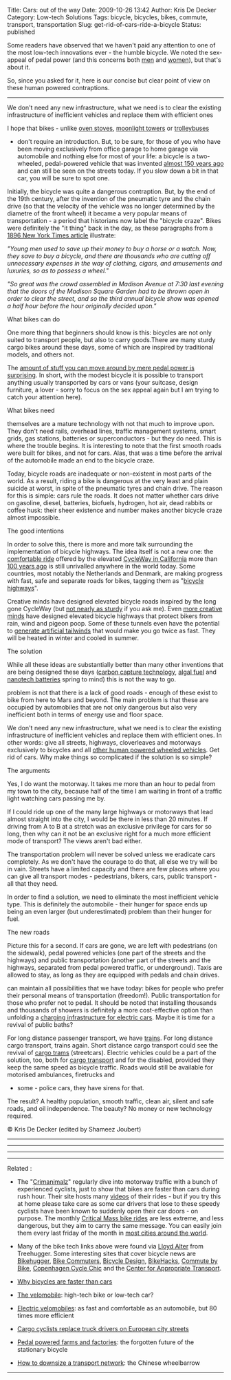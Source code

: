 Title: Cars: out of the way
Date: 2009-10-26 13:42
Author: Kris De Decker
Category: Low-tech Solutions
Tags: bicycle, bicycles, bikes, commute, transport, transportation
Slug: get-rid-of-cars-ride-a-bicycle
Status: published



Some readers have observed that we haven't paid any attention to one of
the most low-tech innovations ever - the humble bicycle. We noted the
sex-appeal of pedal power (and this concerns both
[men](http://www.notechmagazine.com/2009/04/macho-pedal-power.html) and
[women](http://www.notechmagazine.com/2009/09/cycle-chics.html)), but
that's about it.

So, since you asked for it, here is our concise but clear point of view
on these human powered contraptions.

----------------------------------------------------------------------------------------------------------------------------------------------

We don't need any new infrastructure, what we need is to clear the
existing infrastructure of inefficient vehicles and replace them with
efficient ones




I hope that bikes - unlike [oven
stoves]({filename}/posts/tile-stoves.md),
[moonlight
towers]({filename}/posts/moonlight-towers-light-pollution-in-the-1800s.md)
or
[trolleybuses]({filename}/posts/trolleytrucks-trolleybuses-cargotrams.md)
- don't require an introduction. But, to be sure, for those of you who
have been moving exclusively from office garage to home garage via
automobile and nothing else for most of your life: a bicycle is a
two-wheeled, pedal-powered vehicle that was invented [almost 150 years
ago](http://www.americanheritage.com/articles/magazine/it/1992/4/1992_4_48.shtml)
and can still be seen on the streets today. If you slow down a bit in
that car, you will be sure to spot one.

Initially, the bicycle was quite a dangerous contraption. But, by the
end of the 19th century, after the invention of the pneumatic tyre and
the chain drive (so that the velocity of the vehicle was no longer
determined by the diametre of the front wheel) it became a very popular
means of transportation - a period that historians now label the
"bicycle craze". Bikes were definitely the "it thing" back in the day,
as these paragraphs from a [1896 New York Times
article](http://query.nytimes.com/gst/abstract.html?res=9C01E0D7173BEE33A2575AC1A9679C94679ED7CF&scp=1&sq=big+cycle+show+opened&st=p)
illustrate:

*"Young men used to save up their money to buy a horse or a watch. Now,
they save to buy a bicycle, and there are thousands who are cutting off
unnecessary expenses in the way of clothing, cigars, and amusements and
luxuries, so as to possess a wheel."*

*"So great was the crowd assembled in Madison Avenue at 7:30 last
evening that the doors of the Madison Square Garden had to be thrown
open in order to clear the street, and so the third annual bicycle show
was opened a half hour before the hour originally decided upon."*

What bikes can do

One more thing that beginners should know is this: bicycles are not only
suited to transport people, but also to carry goods.There are many
sturdy cargo bikes around these days, some of which are inspired by
traditional models, and others not.



The [amount of stuff you can move around by mere pedal power is
surprising]({filename}/posts/jobs-of-the-future-cargo-cyclist.md).
In short, with the modest bicycle it is possible to transport anything
usually transported by cars or vans (your suitcase, design furniture, a
lover - sorry to focus on the sex appeal again but I am trying to catch
your attention here).

What bikes need


themselves are a mature technology with not that much to improve upon.
They don't need rails, overhead lines, traffic management systems, smart
grids, gas stations, batteries or superconductors - but they do need. This is where the trouble begins. It is interesting to note
that the first smooth roads were built for bikes, and not for cars.
Alas, that was a time before the arrival of the automobile made an end
to the bicycle craze.

Today, bicycle roads are inadequate or non-existent in most parts of the
world. As a result, riding a bike is dangerous at the very least and
plain suicide at worst, in spite of the pneumatic tyres and chain drive.
The reason for this is simple: cars rule the roads. It does not matter
whether cars drive on gasoline, diesel, batteries, biofuels, hydrogen,
hot air, dead rabbits or coffee husk: their sheer existence and number
makes another bicycle craze almost impossible.

The good intentions


In order to solve this, there is more and more talk surrounding the
implementation of bicycle highways. The idea itself is not a new one:
the [comfortable
ride](http://www.sierraclub.org/sierra/200803/bikeway.asp) offered by
the elevated [CycleWay in
California](http://www.cyclewaycoffee.net/historic-california-cycleway-photos.htm)
more than [100 years
ago](http://www.fhwa.dot.gov/infrastructure/the_great_cycle_way_.cfm) is
still unrivalled anywhere in the world today. Some countries, most
notably the Netherlands and Denmark, are making progress with fast, safe
and separate roads for bikes, tagging them as "[bicycle
highways](http://www.copenhagenize.com/search/label/%22bike%20infrastructure%22)".


Creative minds have designed elevated bicycle roads inspired by the long
gone CycleWay (but [not nearly as
sturdy](http://www.design21sdn.com/competitions/11/entries/3217/gallery)
if you ask me). Even [more creative
minds](http://www.velo-city.ca/MainFrameset.html) have designed elevated bicycle highways that protect bikers from rain, wind and
pigeon poop. Some of these tunnels even have the potential to [generate
artificial tailwinds](http://www.biketrans.com/) that would make you go
twice as fast. They will be heated in winter and cooled in summer.

The solution

While all these ideas are substantially better than many other
inventions that are being designed these days ([carbon capture
technology]({filename}/posts/carbon-capture.md),
[algal
fuel]({filename}/posts/algae-fuel-biof.md) and
[nanotech
batteries]({filename}/posts/nanotechnolog-1.md)
spring to mind) this is not the way to go.


problem is not that there is a lack of good roads - enough of these
exist to bike from here to Mars and beyond. The main problem is that
these are occupied by automobiles that are not only dangerous but also
very inefficient both in terms of energy use and floor space.

We don't need any new infrastructure, what we need is to clear the
existing infrastructure of inefficient vehicles and replace them with
efficient ones. In other words: give all streets, highways, cloverleaves
and motorways exclusively to bicycles and all [other human powered
wheeled vehicles](http://www.lowtechmagazine.com/velomobiles/). Get rid
of cars. Why make things so complicated if the solution is so simple?

The arguments

Yes, I do want the motorway. It takes me more than an hour to pedal from
my town to the city, because half of the time I am waiting in front of a
traffic light watching cars passing me by.


If I could ride up one of the many large highways or motorways that lead
almost straight into the city, I would be there in less than 20 minutes.
If driving from A to B at a stretch was an exclusive privilege for cars
for so long, then why can it not be an exclusive right for a much more
efficient mode of transport? The views aren't bad either.

The transportation problem will never be solved unless we eradicate cars
completely. As we don't have the courage to do that, all else we try
will be in vain. Streets have a limited capacity and there are few
places where you can give all transport modes - pedestrians, bikers,
cars, public transport - all that they need.

In order to find a solution, we need to eliminate the most inefficient
vehicle type. This is definitely the automobile - their hunger for space
ends up being an even larger (but underestimated) problem than their
hunger for fuel.

The new roads

Picture this for a second. If cars are gone, we are left with
pedestrians (on the sidewalk), pedal powered vehicles (one part of the
streets and the highways) and public transportation (another part of the
streets and the highways, separated from pedal powered traffic, or
underground). Taxis are allowed to stay, as long as they are equipped
with pedals and chain drives.


can maintain all possibilities that we have today: bikes for people who
prefer their personal means of transportation (freedom!). Public
transportation for those who prefer not to pedal. It should be noted
that installing thousands and thousands of showers is definitely a more
cost-effective option than unfolding a [charging infrastructure for
electric
cars]({filename}/posts/fast-charging-electric-cars-off-peak-grid.md).
Maybe it is time for a revival of public baths?

For long distance passenger transport, we have
[trains]({filename}/posts/train-travel.md). For
long distance cargo transport, trains again. Short distance cargo
transport could see the revival of [cargo
trams](http://www.lowtechmagazine.com/2009/07/trolleytrucks-trolleybuses-cargotrams.html#cargotrams)
(streetcars). Electric vehicles could be a part of the solution, too,
both for [cargo
transport](http://www.notechmagazine.com/2009/10/cargohopper.html) and
for the disabled, provided they keep the same speed as bicycle traffic.
Roads would still be available for motorised ambulances, firetrucks and
- some - police cars, they have sirens for that.

The result? A healthy population, smooth traffic, clean air, silent and
safe roads, and oil independence. The beauty? No money or new technology
required.

© Kris De Decker (edited by Shameez Joubert)

----------------------------------------------------------------------------------------------------------------------------------------------

  ------------------------------------------------------------------------
    
   
   
   
   
 ------------------------------------------------------------------------

----------------------------------------------------------------------------------------------------------------------------------------------

Related :

-   
    The
    "[Crimanimalz](http://www.wired.com/autopia/2008/05/in-a-city-built/)"
    regularly dive into motorway traffic with a bunch of experienced
    cyclists, just to show that bikes are faster than cars during rush
    hour. Their site hosts many
    [videos](http://www.vimeo.com/crimanimalz) of their rides - but if
    you try this at home please take care as some car drivers that lose
    to these speedy cyclists have been known to suddenly open their car
    doors - on purpose. The monthly [Critical Mass bike
    rides](http://criticalmass.wikia.com/wiki/Main_Page) are less
    extreme, and less dangerous, but they aim to carry the same message.
    You can easily join them every last friday of the month in [most
    cities around the
    world](http://criticalmass.wikia.com/wiki/List_of_rides).

<!-- -->

-   Many of the bike tech links above were found via [Lloyd
    Alter](http://www.treehugger.com/authors/index.php?author=lloyd)
    from Treehugger. Some interesting sites that cover bicycle news are
    [Bikehugger](http://bikehugger.com/), [Bike
    Commuters](http://www.bikecommuters.com/), [Bicycle
    Design](http://bicycledesign.blogspot.com/),
    [BikeHacks](http://bikehacks.com/), [Commute by
    Bike](http://commutebybike.com/), [Copenhagen Cycle
    Chic](http://www.copenhagencyclechic.com/) and the [Center for
    Appropriate Transport](http://www.catoregon.org/).

<!-- -->

-   [Why bicycles are faster than
    cars](http://www.notechmagazine.com/2010/04/the-industrialization-of-traffic-why-bicycles-are-faster-than-cars.html)

<!-- -->

-   [The
    velomobile]({filename}/posts/the-velomobile-high-tech-bike-or-low-tech-car.md):
    high-tech bike or low-tech car?

<!-- -->

-   [Electric
    velomobiles]({filename}/posts/electric-velomobiles.md):
    as fast and comfortable as an automobile, but 80 times more
    efficient

<!-- -->

-   [Cargo cyclists replace truck drivers on European city
    streets]({filename}/posts/jobs-of-the-future-cargo-cyclist.md)

<!-- -->

-   [Pedal powered farms and
    factories]({filename}/posts/pedal-powered-farms-and-factories.md):
    the forgotten future of the stationary bicycle

<!-- -->

-   [How to downsize a transport
    network]({filename}/posts/the-chinese-wheelbarrow.md):
    the Chinese wheelbarrow

  

  

----------------------------------------------------------------------------------------------------------------------------------------------
